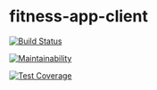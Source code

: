 # fitness-app-client

[![Build Status](https://travis-ci.org/fitness-app-EPS/fitness-app-client.svg?branch=master)](https://travis-ci.org/fitness-app-EPS/fitness-app-client) 

[![Maintainability](https://api.codeclimate.com/v1/badges/925bc94e2fa8d29e1281/maintainability)](https://codeclimate.com/github/fitness-app-EPS/fitness-app-admin/maintainability)

[![Test Coverage](https://api.codeclimate.com/v1/badges/925bc94e2fa8d29e1281/test_coverage)](https://codeclimate.com/github/fitness-app-EPS/fitness-app-admin/test_coverage)
